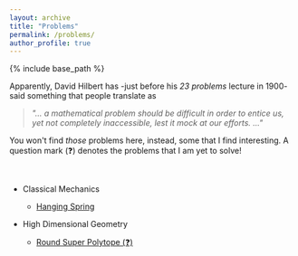 ```yaml
---
layout: archive
title: "Problems"
permalink: /problems/
author_profile: true
---
```


{% include base_path %}

Apparently, David Hilbert has -just before his *23 problems* lecture in 1900- said something that people translate as
> *"... a mathematical problem should be difficult in order to entice us, yet not completely inaccessible, lest it mock at our efforts. ..."*

You won't find *those* problems here, instead, some that I find interesting. A question mark (❓) denotes the problems that I am yet to solve!

<br>

* Classical Mechanics
    * [Hanging Spring](/problems/cm/001)

* High Dimensional Geometry
    * [Round Super Polytope (❓)](/problems/hdg/001)